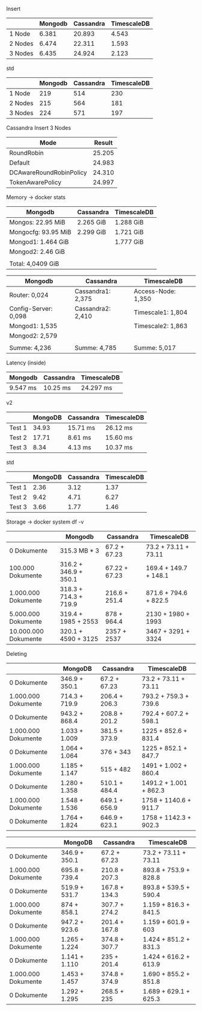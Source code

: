 Insert

|         | Mongodb | Cassandra | TimescaleDB |
| ------- | ------- | --------- | ----------- |
| 1 Node  | 6.381   | 20.893    | 4.543       |
| 2 Nodes | 6.474   | 22.311    | 1.593       |
| 3 Nodes | 6.435   | 24.924    | 2.123       |

std

|         | Mongodb | Cassandra | TimescaleDB |
| ------- | ------- | --------- | ----------- |
| 1 Node  | 219     | 514       | 230         |
| 2 Nodes | 215     | 564       | 181         |
| 3 Nodes | 224     | 571       | 197         |

Cassandra Insert 3 Nodes

| Mode                    | Result |
| ----------------------- | ------ |
| RoundRobin              | 25.205 |
| Default                 | 24.983 |
| DCAwareRoundRobinPolicy | 24.310 |
| TokenAwarePolicy        | 24.997 |

Memory
-> docker stats

| Mongodb             | Cassandra | TimescaleDB |
| ------------------- | --------- | ----------- |
| Mongos: 22.95 MiB   | 2.265 GiB | 1.288 GiB   |
| Mongocfg: 93.95 MiB | 2.299 GiB | 1.721 GiB   |
| Mongod1: 1.464 GiB  |           | 1.777 GiB   |
| Mongod2: 2.46 GiB   |           |             |
|                     |           |             |
| Total: 4,0409 GiB   |           |             |

| Mongodb              | Cassandra         | TimescaleDB        |
| -------------------- | ----------------- | ------------------ |
| Router: 0,024        | Cassandra1: 2,375 | Access-Node: 1,350 |
| Config-Server: 0,098 | Cassandra2: 2,410 | Timescale1: 1,804  |
| Mongod1: 1,535       |                   | Timescale2: 1,863  |
| Mongod2: 2,579       |                   |                    |
|                      |                   |                    |
| Summe: 4,236         | Summe: 4,785      | Summe: 5,017       |

Latency (inside)

| Mongodb  | Cassandra | TimescaleDB |
| -------- | --------- | ----------- |
| 9.547 ms | 10.25 ms  | 24.297 ms   |

v2

|        | MongoDB | Cassandra | TimescaleDB |
| ------ | ------- | --------- | ----------- |
| Test 1 | 34.93   | 15.71 ms  | 26.12 ms    |
| Test 2 | 17.71   | 8.61 ms   | 15.60 ms    |
| Test 3 | 8.34    | 4.13 ms   | 10.37 ms    |

std

|        | MongoDB | Cassandra | TimescaleDB |
| ------ | ------- | --------- | ----------- |
| Test 1 | 2.36    | 3.12      | 1.37        |
| Test 2 | 9.42    | 4.71      | 6.27        |
| Test 3 | 3.66    | 1.77      | 1.46        |

Storage
-> docker system df -v

|                      | Mongodb               | Cassandra     | TimescaleDB           |
| -------------------- | --------------------- | ------------- | --------------------- |
| 0 Dokumente          | 315.3 MB \* 3         | 67.2 + 67.23  | 73.2 + 73.11 + 73.11  |
| 100.000 Dokumente    | 316.2 + 346.9 + 350.1 | 67.22 + 67.23 | 169.4 + 149.7 + 148.1 |
| 1.000.000 Dokumente  | 318.3 + 714.3 + 719.9 | 216.6 + 251.4 | 871.6 + 794.6 + 822.5 |
| 5.000.000 Dokumente  | 319.4 + 1985 + 2553   | 878 + 964.4   | 2130 + 1980 + 1993    |
| 10.000.000 Dokumente | 320.1 + 4590 + 3125   | 2357 + 2537   | 3467 + 3291 + 3324    |

Deleting

|                     | MongoDB       | Cassandra     | TimescaleDB            |
| ------------------- | ------------- | ------------- | ---------------------- |
| 0 Dokumente         | 346.9 + 350.1 | 67.2 + 67.23  | 73.2 + 73.11 + 73.11   |
| 1.000.000 Dokumente | 714.3 + 719.9 | 206.4 + 206.3 | 793.2 + 759.3 + 739.6  |
| 0 Dokumente         | 943.2 + 868.4 | 208.8 + 201.2 | 792.4 + 607.2 + 598.1  |
| 1.000.000 Dokumente | 1.033 + 1.009 | 381.5 + 373.9 | 1225 + 852.6 + 831.4   |
| 0 Dokumente         | 1.064 + 1.064 | 376 + 343     | 1225 + 852.1 + 847.7   |
| 1.000.000 Dokumente | 1.185 + 1.147 | 515 + 482     | 1491 + 1.002 + 860.4   |
| 0 Dokumente         | 1.280 + 1.358 | 510.1 + 484.4 | 1491.2 + 1.001 + 862.3 |
| 1.000.000 Dokumente | 1.548 + 1.536 | 649.1 + 656.9 | 1758 + 1140.6 + 911.7  |
| 0 Dokumente         | 1.764 + 1.824 | 646.9 + 623.1 | 1758 + 1142.3 + 902.3  |

|                     | MongoDB       | Cassandra     | TimescaleDB           |
| ------------------- | ------------- | ------------- | --------------------- |
| 0 Dokumente         | 346.9 + 350.1 | 67.2 + 67.23  | 73.2 + 73.11 + 73.11  |
| 1.000.000 Dokumente | 695.8 + 739.4 | 210.8 + 207.3 | 893.8 + 753.9 + 828.8 |
| 0 Dokumente         | 519.9 + 531.7 | 167.8 + 134.3 | 893.8 + 539.5 + 590.4 |
| 1.000.000 Dokumente | 874 + 858.1   | 307.7 + 274.2 | 1.159 + 816.3 + 841.5 |
| 0 Dokumente         | 947.2 + 923.6 | 201.4 + 167.8 | 1.159 + 601.9 + 603   |
| 1.000.000 Dokumente | 1.265 + 1.224 | 374.8 + 307.7 | 1.424 + 851.2 + 831.3 |
| 0 Dokumente         | 1.141 + 1.110 | 235 + 201.4   | 1.424 + 616.2 + 613.9 |
| 1.000.000 Dokumente | 1.453 + 1.457 | 374.8 + 374.9 | 1.690 + 855.2 + 851.8 |
| 0 Dokumente         | 1.292 + 1.295 | 268.5 + 235   | 1.689 + 629.1 + 625.3 |
